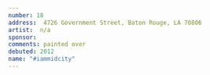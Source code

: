 ```yaml
---
number: 18
address:  4726 Government Street, Baton Rouge, LA 70806
artist:  n/a
sponsor: 
comments: painted over
debuted: 2012
name: "#iammidcity"
---
```


